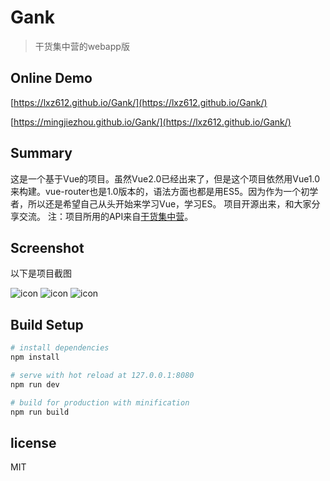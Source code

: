 # Gank

> 干货集中营的webapp版

## Online Demo
[https://lxz612.github.io/Gank/](https://lxz612.github.io/Gank/)

[https://mingjiezhou.github.io/Gank/](https://lxz612.github.io/Gank/)

## Summary
这是一个基于Vue的项目。虽然Vue2.0已经出来了，但是这个项目依然用Vue1.0来构建。vue-router也是1.0版本的，语法方面也都是用ES5。因为作为一个初学者，所以还是希望自己从头开始来学习Vue，学习ES。
项目开源出来，和大家分享交流。
注：项目所用的API来自[干货集中营](http://gank.io/api)。

## Screenshot
以下是项目截图

![icon](/screen/start.png "")
![icon](/screen/index.png "")
![icon](/screen/meizi.png "")

## Build Setup

``` bash
# install dependencies
npm install

# serve with hot reload at 127.0.0.1:8080
npm run dev

# build for production with minification
npm run build
```

## license
MIT
